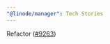 ```yaml
---
"@linode/manager": Tech Stories
---
```


Refactor <IPSelect /> ([#9263](https://github.com/linode/manager/pull/9263))

